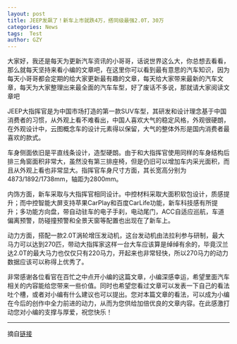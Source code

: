 ```yaml
---
layout: post
title: JEEP发飙了！新车上市就跌4万，搭同级最强2.0T，30万
categories: News
tags:  Test
author: GZY
---
```


大家好，我还是每天为更新汽车资讯的小哥哥，话说世界这么大，你总想去看看，那么就每天坚持来看小编的文章吧，在这里你可以看到最有意思的汽车知识，因为每天小哥哥都会定期的给大家更新最有趣的文章，每天给大家带来最新的汽车文章，每天为大家整理出来最全面的汽车车型，好了废话不多说，那就请大家阅读文章吧

JEEP大指挥官是为中国市场打造的第一款SUV车型，其研发和设计理念基于中国消费者的习惯，从外观上看不难看出，中国人喜欢大气的稳定风格，外观很硬朗，在外观设计中，云图概念车的设计元素得以保留，大气的整体外形是国内消费者最喜欢的款式。

车身侧面依旧是平直线条设计，造型硬朗。由于和大指挥官使用同样的车身结构后排三角窗面积非常大，虽然没有第三排座椅，但是仍旧可以增加车内采光面积，而且从外观上看也非常显大。指挥官车身尺寸方面，其长宽高分别为4873/1892/1738mm，轴距为2800mm。

内饰方面，新车采取与大指挥官相同设计。中控材料采取大面积软包设计，质感提升；而中控智能大屏支持苹果CarPlay和百度CarLife功能，新车科技感有所提升；多功能方向盘，带自动驻车的电子手刹，电动尾门，ACC自适应巡航，车道偏离预警，防碰撞预警和全景天窗等配置也出现在了新车上。

动力方面，搭配一款2.0T涡轮增压发动机，这台发动机由法拉利参与研制，最大马力可以达到270匹，带动大指挥家这样一台大车应该算是绰绰有余的，毕竟汉兰达2.0T的最大马力也仅仅只有220马力，开起来也非常轻快，所以270马力的动力数据应该可以称得上优秀了。

非常感谢各位看官在百忙之中点开小编的这篇文章，小编深感幸运，希望里面汽车相关的内容能给您带来一些价值。同时也希望您看过文章可以发表一下自己的看法吐个槽，或者对小编有什么建议也可以提出。您对本篇文章的看法，可以成为小编在今后的创作中全力前进的动力，从而为您供给加倍优良的文章内容。在此感激打动您对小编的支撑与厚爱，祝您快乐！

*****

摘自[链接](http://new.qq.com/omn/20190131/20190131A09JVG.html)